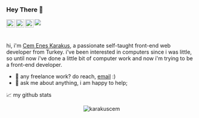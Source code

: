 ### Hey There 👋 
<a href="https://www.instagram.com/unwantedblack/">
  <img align="left" alt="Cem's Instagram" width="22px" src="https://raw.githubusercontent.com/hussainweb/hussainweb/main/icons/instagram.png" />
</a>
<a href="https://discordapp.com/users/343839421457498114">
  <img align="left" alt="Cem's Discord" width="22px" src="https://raw.githubusercontent.com/peterthehan/peterthehan/master/assets/discord.svg" />
</a>
<a href="https://www.linkedin.com/in/karakuscemenes/">
  <img align="left" alt="Cem's LinkedIN" width="22px" src="https://raw.githubusercontent.com/peterthehan/peterthehan/master/assets/linkedin.svg" />
</a>

![](https://visitor-badge.glitch.me/badge?page_id=karakuscem.karakuscem)

<br />

hi, i'm [Cem Enes Karakus](https://www.linkedin.com/in/karakuscemenes/), a passionate self-taught front-end web developer from Turkey. i've been interested in computers since i was little, so until now i've done a little bit of computer work and now i'm trying to be a front-end developer.
  
- 💼 any freelance work? do reach, [email](karakuscemenes@gmail.com) :)
- 💬 ask me about anything, i am happy to help;



📈 my github stats

<p align="center"> <img src="https://github-readme-stats.vercel.app/api?username=karakuscem&show_icons=true&theme=tokyonight" alt="karakuscem" />




